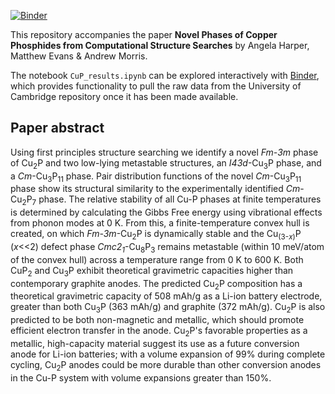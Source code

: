 [![Binder](https://mybinder.org/badge_logo.svg)](https://mybinder.org/v2/gh/harpaf13/data.copper_phosphides/master)

This repository accompanies the paper **Novel Phases of Copper Phosphides from Computational Structure Searches** by Angela Harper, Matthew Evans & Andrew Morris.

The notebook `CuP_results.ipynb` can be explored interactively with [Binder](https://mybinder.org/v2/gh/harpaf13/data.copper_phosphides/master), which provides functionality to pull the raw data from the University of Cambridge repository once it has been made available.

## Paper abstract

Using first principles structure searching we identify a novel *Fm-3m* phase of Cu<sub>2</sub>P and two low-lying metastable structures, an *I43d*-Cu<sub>3</sub>P phase, and a *Cm*-Cu<sub>3</sub>P<sub>11</sub> phase. Pair distribution functions of the novel *Cm*-Cu<sub>3</sub>P<sub>11</sub> phase show its structural similarity to the experimentally identified *Cm*-Cu<sub>2</sub>P<sub>7</sub> phase. The relative stability of all Cu-P phases at finite temperatures is determined by calculating the Gibbs Free energy using vibrational effects from phonon modes at 0 K. From this, a finite-temperature convex hull is created, on which *Fm-3m*-Cu<sub>2</sub>P is dynamically stable and the Cu<sub>(3-*x*)</sub>P (*x*<<2) defect phase *Cmc2*<sub>*1*</sub>-Cu<sub>8</sub>P<sub>3</sub> remains metastable (within 10 meV/atom of the convex hull) across a temperature range from 0 K to 600 K. Both CuP<sub>2</sub> and Cu<sub>3</sub>P exhibit theoretical gravimetric capacities higher than contemporary graphite anodes. The predicted Cu<sub>2</sub>P composition has a theoretical gravimetric capacity of 508 mAh/g as a Li-ion battery electrode, greater than both Cu<sub>3</sub>P (363 mAh/g) and graphite (372 mAh/g). Cu<sub>2</sub>P is also predicted to be both non-magnetic and metallic, which should promote efficient electron transfer in the anode. Cu<sub>2</sub>P's favorable properties as a metallic, high-capacity material suggest its use as a future conversion anode for Li-ion batteries; with a volume expansion of 99% during complete cycling, Cu<sub>2</sub>P anodes could be more durable than other conversion anodes in the Cu-P system with volume expansions greater than 150%.
